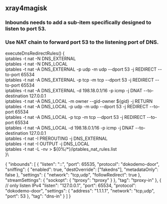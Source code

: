 ## xray4magisk
### Inbounds needs to add a sub-item specifically designed to listen to port 53.
### Use NAT chain to forward port 53 to the listening port of DNS.
executeDnsRedirectRules() {\
  iptables -t nat -N DNS_EXTERNAL\
  iptables -t nat -N DNS_LOCAL\
  iptables -t nat -A DNS_EXTERNAL -p udp -m udp --dport 53 -j REDIRECT --to-port 65534\
  iptables -t nat -A DNS_EXTERNAL -p tcp -m tcp --dport 53 -j REDIRECT --to-port 65534\
  iptables -t nat -A DNS_EXTERNAL -d 198.18.0.1/16 -p icmp -j DNAT --to-destination 127.0.0.1\
  iptables -t nat -A DNS_LOCAL -m owner --gid-owner ${gid} -j RETURN\
  iptables -t nat -A DNS_LOCAL -p udp -m udp --dport 53 -j REDIRECT --to-port 65534\
  iptables -t nat -A DNS_LOCAL -p tcp -m tcp --dport 53 -j REDIRECT --to-port 65534\
  iptables -t nat -A DNS_LOCAL -d 198.18.0.1/16 -p icmp -j DNAT --to-destination 127.0.0.1\
  iptables -t nat -I PREROUTING -j DNS_EXTERNAL\
  iptables -t nat -I OUTPUT -j DNS_LOCAL\
  iptables -t nat -L -nv > ${0%/*}/iptables_nat_rules.list\
}\

{
  "inbounds": [
    {
      "listen": "::",
      "port": 65535,
      "protocol": "dokodemo-door",
      "sniffing": {
        "enabled": true,
        "destOverride": ["fakedns"],
        "metadataOnly": false
      },
      "settings": {
        "network": "tcp,udp",
        "followRedirect": true
      },
      "streamSettings": {
        "sockopt": {
          "tproxy": "tproxy"
        }
      },
      "tag": "tproxy-in"
    },
    {
    // only listen IPv4
      "listen": "127.0.0.1",
      "port": 65534,
      "protocol": "dokodemo-door",
      "settings": {
        "address": "1.1.1.1",
        "network": "tcp,udp",
        "port": 53
      },
      "tag": "dns-in"
    }
  ]
}
